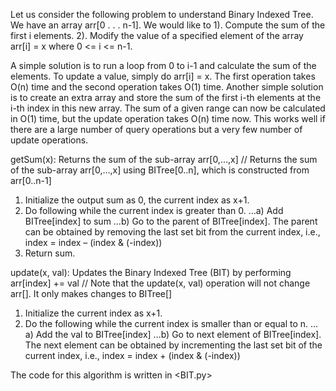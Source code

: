 <!-- Binary Indexed Tree or Fenwick Tree -->

<!-- About binary indexed trees -->



Let us consider the following problem to understand Binary Indexed Tree.
We have an array arr[0 . . . n-1]. We would like to 
1). Compute the sum of the first i elements. 
2). Modify the value of a specified element of the array arr[i] = x where 0 <= i <= n-1.


<!-- Solution -->


A simple solution is to run a loop from 0 to i-1 and calculate the sum of the elements. To update a value, simply do arr[i] = x. The first operation takes O(n) time and the second operation takes O(1) time. Another simple solution is to create an extra array and store the sum of the first i-th elements at the i-th index in this new array. The sum of a given range can now be calculated in O(1) time, but the update operation takes O(n) time now. This works well if there are a large number of query operations but a very few number of update operations.



<!-- Construction  -->


getSum(x): Returns the sum of the sub-array arr[0,…,x] 
// Returns the sum of the sub-array arr[0,…,x] using BITree[0..n], which is constructed from arr[0..n-1] 
1) Initialize the output sum as 0, the current index as x+1. 
2) Do following while the current index is greater than 0. 
…a) Add BITree[index] to sum 
…b) Go to the parent of BITree[index]. The parent can be obtained by removing 
the last set bit from the current index, i.e., index = index – (index & (-index)) 
3) Return sum.


<!-- Updation -->


update(x, val): Updates the Binary Indexed Tree (BIT) by performing arr[index] += val 
// Note that the update(x, val) operation will not change arr[]. It only makes changes to BITree[] 
1) Initialize the current index as x+1. 
2) Do the following while the current index is smaller than or equal to n. 
…a) Add the val to BITree[index] 
…b) Go to next element of BITree[index]. The next element can be obtained by incrementing the last set bit of the current index, i.e., index = index + (index & (-index))



<!-- Code -->



The code for this algorithm is written in <BIT.py>


